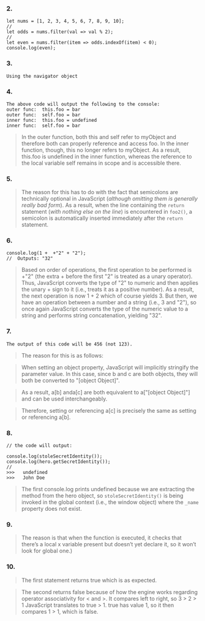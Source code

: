 ### 2.
```
let nums = [1, 2, 3, 4, 5, 6, 7, 8, 9, 10];
//
let odds = nums.filter(val => val % 2);
//
let even = nums.filter(item => odds.indexOf(item) < 0);
console.log(even);

```


### 3.
```
Using the navigator object
```


### 4.
```
The above code will output the following to the console:
outer func:  this.foo = bar
outer func:  self.foo = bar
inner func:  this.foo = undefined
inner func:  self.foo = bar
```
>In the outer function, both this and self refer to myObject and therefore both can properly reference and access foo.
In the inner function, though, this no longer refers to myObject. As a result, this.foo is undefined in the inner function, whereas the reference to the local variable self remains in scope and is accessible there.


### 5.
>The reason for this has to do with the fact that semicolons are technically optional in JavaScript (*although omitting them is generally really bad form*). 
As a result, when the line containing the `return` statement (*with nothing else on the line*) is encountered in `foo2()`, a semicolon is automatically inserted immediately after the `return` statement.



### 6.
```
console.log(1 +  +"2" + "2");
//  Outputs: "32"
```
>Based on order of operations, the first operation to be performed is +"2" (the extra + before the first "2" is treated as a unary operator). Thus, JavaScript converts the type of "2" to numeric and then applies the unary + sign to it (i.e., treats it as a positive number). As a result, the next operation is now 1 + 2 which of course yields 3. But then, we have an operation between a number and a string (i.e., 3 and "2"), so once again JavaScript converts the type of the numeric value to a string and performs string concatenation, yielding "32".

### 7.
```
The output of this code will be 456 (not 123).
```
>The reason for this is as follows: 

>When setting an object property, JavaScript will implicitly stringify the parameter value. In this case, since b and c are both objects, they will both be converted to "[object Object]". 

>As a result, a[b] anda[c] are both equivalent to a["[object Object]"] and can be used interchangeably. 

>Therefore, setting or referencing a[c] is precisely the same as setting or referencing a[b].


### 8.
```
// the code will output:

console.log(stoleSecretIdentity());    
console.log(hero.getSecretIdentity());    
//
>>>   undefined
>>>   John Doe
```
>The first console.log prints undefined because we are extracting the method from the hero object, so `stoleSecretIdentity()` is being invoked in the global context (i.e., the window object) where the `_name` property does not exist.

### 9.

>The reason is that when the function is executed, it checks that there’s a local x variable present but doesn’t yet declare it, so it won’t look for global one.)


### 10.
>The first statement returns true which is as expected.

>The second returns false because of how the engine works regarding operator associativity for < and >. It compares left to right, so 3 > 2 > 1 JavaScript translates to true > 1. true has value 1, so it then compares 1 > 1, which is false.


